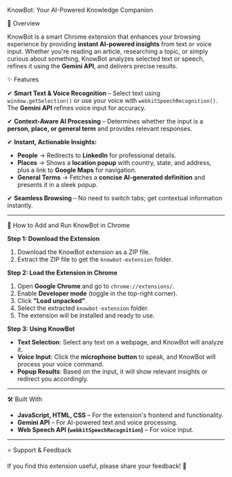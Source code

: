  KnowBot: Your AI-Powered Knowledge Companion  

 🚀 Overview  

KnowBot is a smart Chrome extension that enhances your browsing experience by providing **instant AI-powered insights** from text or voice input. Whether you're reading an article, researching a topic, or simply curious about something, KnowBot analyzes selected text or speech, refines it using the **Gemini API**, and delivers precise results.  

 ✨ Features  

✔ **Smart Text & Voice Recognition** – Select text using `window.getSelection()` or use your voice with `webkitSpeechRecognition()`. The **Gemini API** refines voice input for accuracy.  

✔ **Context-Aware AI Processing** – Determines whether the input is a **person, place, or general term** and provides relevant responses.  

✔ **Instant, Actionable Insights:**  
- **People** → Redirects to **LinkedIn** for professional details.  
- **Places** → Shows a **location popup** with country, state, and address, plus a link to **Google Maps** for navigation.  
- **General Terms** → Fetches a **concise AI-generated definition** and presents it in a sleek popup.  

✔ **Seamless Browsing** – No need to switch tabs; get contextual information instantly.  

---

 🔧 How to Add and Run KnowBot in Chrome  

 **Step 1: Download the Extension**  
1. Download the KnowBot extension as a ZIP file.  
2. Extract the ZIP file to get the `knowbot-extension` folder.  

 **Step 2: Load the Extension in Chrome**  
1. Open **Google Chrome** and go to `chrome://extensions/`.  
2. Enable **Developer mode** (toggle in the top-right corner).  
3. Click **"Load unpacked"**.  
4. Select the extracted `knowbot-extension` folder.  
5. The extension will be installed and ready to use.  

 **Step 3: Using KnowBot**  
- **Text Selection**: Select any text on a webpage, and KnowBot will analyze it.  
- **Voice Input**: Click the **microphone button** to speak, and KnowBot will process your voice command.  
- **Popup Results**: Based on the input, it will show relevant insights or redirect you accordingly.  

---

 🛠️ Built With  

- **JavaScript, HTML, CSS** – For the extension's frontend and functionality.  
- **Gemini API** – For AI-powered text and voice processing.  
- **Web Speech API (`webkitSpeechRecognition`)** – For voice input.  

---

 ⭐ Support & Feedback  

If you find this extension useful, please share your feedback! 🚀  
